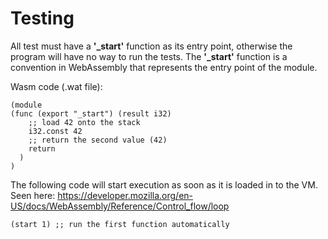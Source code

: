 # Testing 

All test must have a **'_start'** function as its entry point, otherwise the program will have no way to run the tests.
The **'_start'** function is a convention in WebAssembly that represents the entry point of the module.

Wasm code (.wat file):
```wat
(module
(func (export "_start") (result i32)
    ;; load 42 onto the stack
    i32.const 42
    ;; return the second value (42)
    return
  )
)
```

The following code will start execution as soon as it is loaded in to the VM. 
Seen here: https://developer.mozilla.org/en-US/docs/WebAssembly/Reference/Control_flow/loop

```wat
(start 1) ;; run the first function automatically
```